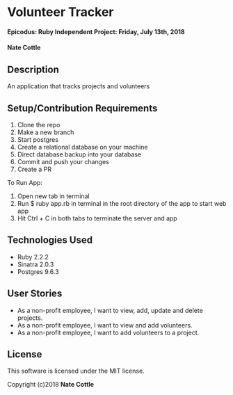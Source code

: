 # Volunteer Tracker

#### Epicodus: Ruby Independent Project: Friday, July 13th, 2018

#### Nate Cottle

## Description

An application that tracks projects and volunteers

## Setup/Contribution Requirements

1. Clone the repo
1. Make a new branch
1. Start postgres
1. Create a relational database on your machine
1. Direct database backup into your database
1. Commit and push your changes
1. Create a PR

To Run App:

1. Open new tab in terminal
1. Run $ ruby app.rb in terminal in the root directory of the app to start web app
1. Hit Ctrl + C in both tabs to terminate the server and app

## Technologies Used

* Ruby 2.2.2
* Sinatra 2.0.3
* Postgres 9.6.3

## User Stories

* As a non-profit employee, I want to view, add, update and delete projects.
* As a non-profit employee, I want to view and add volunteers.
* As a non-profit employee, I want to add volunteers to a project.

## License

This software is licensed under the MIT license.

Copyright (c)2018 **Nate Cottle**
